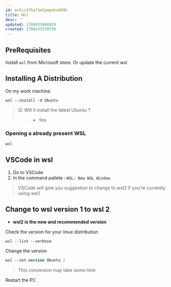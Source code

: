 ```yaml
---
id: mr6ij4fhyf3m2ympmkx6h9h
title: Wsl
desc: ''
updated: 1708435680919
created: 1708435339736
---
```


## PreRequisites

Install `wsl` from Microsoft store. Or update the current wsl

## Installing A Distribution

On my work machine

```
wsl --install -d Ubuntu
```

> Q: Will it install the latest Ubuntu ?
>> - Yes


### Opening a already present WSL

```ps
wsl
```

## VSCode in wsl

1. Go to VSCode
2. In the command pallete : `WSL: New WSL Window`


> VSCode will give you suggestion to change to wsl2 if you're currently using wsl1

## Change to wsl version 1 to wsl 2

- **wsl2 is the new and recommended version**

Check the version for your linux distribution

```ps
wsl --list --verbose
```

Change the version

```ps
wsl --set-version Ubuntu 2
```

> This conversion may take some time

Restart the PC